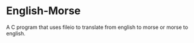 # English-Morse
A C program that uses fileio to translate from english to morse or morse to english.

